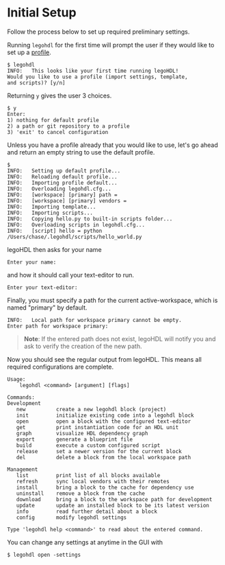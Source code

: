# Initial Setup

Follow the process below to set up required preliminary settings.

Running `legohdl` for the first time will prompt the user if they would like to set up a [profile](./../glossary.md#profile).

```
$ legohdl
INFO:	This looks like your first time running legoHDL!
Would you like to use a profile (import settings, template,
and scripts)? [y/n]
```

Returning `y` gives the user 3 choices.
```
$ y
Enter:
1) nothing for default profile
2) a path or git repository to a profile
3) 'exit' to cancel configuration
```

Unless you have a profile already that you would like to use, let's go ahead and return an empty string to use the default profile.

```
$
INFO:	Setting up default profile...
INFO:	Reloading default profile...
INFO:	Importing profile default...
INFO:	Overloading legohdl.cfg...
INFO:	[workspace] [primary] path = 
INFO:	[workspace] [primary] vendors = 
INFO:	Importing template...
INFO:	Importing scripts...
INFO:	Copying hello.py to built-in scripts folder...
INFO:	Overloading scripts in legohdl.cfg...
INFO:	[script] hello = python /Users/chase/.legohdl/scripts/hello_world.py
```
legoHDL then asks for your name
```
Enter your name:
```
and how it should call your text-editor to run.
```
Enter your text-editor:
```
Finally, you must specify a path for the current active-workspace, which is named "primary" by default.
```
INFO:	Local path for workspace primary cannot be empty.
Enter path for workspace primary: 
```
> __Note__: If the entered path does not exist, legoHDL will notify you and ask to verify the creation of the new path.

Now you should see the regular output from legoHDL. This means all required configurations are complete.
```
Usage:         
	legohdl <command> [argument] [flags]        

Commands:
Development
   new          create a new legohdl block (project)
   init         initialize existing code into a legohdl block
   open         open a block with the configured text-editor
   get          print instantiation code for an HDL unit
   graph        visualize HDL dependency graph
   export       generate a blueprint file
   build        execute a custom configured script
   release      set a newer version for the current block
   del          delete a block from the local workspace path

Management
   list         print list of all blocks available
   refresh      sync local vendors with their remotes
   install      bring a block to the cache for dependency use
   uninstall    remove a block from the cache
   download     bring a block to the workspace path for development
   update       update an installed block to be its latest version
   info         read further detail about a block
   config       modify legohdl settings

Type 'legohdl help <command>' to read about the entered command.
```
You can change any settings at anytime in the GUI with

`$ legohdl open -settings`